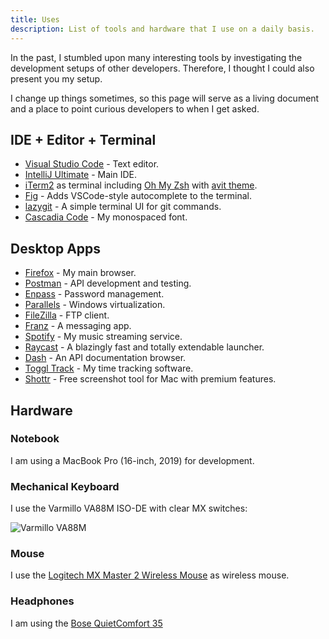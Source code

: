 ```yaml
---
title: Uses
description: List of tools and hardware that I use on a daily basis.
---
```


In the past, I stumbled upon many interesting tools by investigating the development setups of other developers. Therefore, I thought I could also present you my setup.

I change up things sometimes, so this page will serve as a living document and a place to point curious developers to when I get asked.

## IDE + Editor + Terminal

* [Visual Studio Code](https://code.visualstudio.com/) - Text editor.
* [IntelliJ Ultimate](https://www.jetbrains.com/idea/) - Main IDE.
* [iTerm2](https://iterm2.com/) as terminal including [Oh My Zsh](https://github.com/robbyrussell/oh-my-zsh) with [avit theme](https://github.com/robbyrussell/oh-my-zsh/wiki/themes#avit).
* [Fig](https://fig.io/) - Adds VSCode-style autocomplete to the terminal.
* [lazygit](https://github.com/jesseduffield/lazygit) - A simple terminal UI for git commands.
* [Cascadia Code](https://github.com/microsoft/cascadia-code) - My monospaced font.

## Desktop Apps

* [Firefox](https://www.mozilla.org/en-US/firefox/) - My main browser.
* [Postman](https://www.postman.com) - API development and testing.
* [Enpass](https://enpass.io/) - Password management.
* [Parallels](https://www.parallels.com/) - Windows virtualization.
* [FileZilla](https://filezilla-project.org) - FTP client.
* [Franz](https://meetfranz.com/) - A messaging app.
* [Spotify](https://www.spotify.com/) - My music streaming service.
* [Raycast](https://www.raycast.com/) - A blazingly fast and totally extendable launcher.
* [Dash](https://kapeli.com/dash) - An API documentation browser.
* [Toggl Track](https://toggl.com/track/) - My time tracking software.
* [Shottr](https://shottr.cc/) - Free screenshot tool for Mac with premium features.

## Hardware

### Notebook

I am using a MacBook Pro (16-inch, 2019) for development.

### Mechanical Keyboard

I use the Varmillo VA88M ISO-DE with clear MX switches:

![Varmillo VA88M](./keyboard.png)

### Mouse

I use the [Logitech MX Master 2 Wireless Mouse](https://www.logitech.com/en-ph/product/mx-master-2s-flow) as wireless mouse.

### Headphones

I am using the [Bose QuietComfort 35](https://www.bose.de/de_de/products/headphones/over_ear_headphones/quietcomfort-35-wireless-ii.html)
